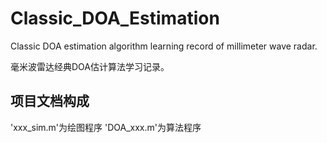 # Classic_DOA_Estimation
Classic DOA estimation algorithm learning record of millimeter wave radar.

毫米波雷达经典DOA估计算法学习记录。

## 项目文档构成

'xxx_sim.m'为绘图程序
'DOA_xxx.m'为算法程序
